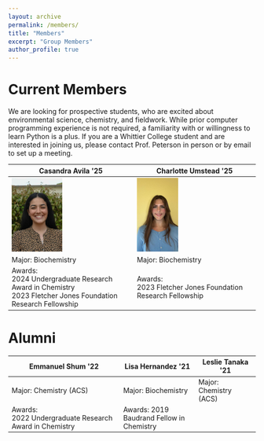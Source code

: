 ```yaml
---
layout: archive
permalink: /members/
title: "Members"
excerpt: "Group Members"
author_profile: true
---
```

# Current Members
We are looking for prospective students, who are excited about environmental science, chemistry, and fieldwork. While prior computer programming experience is not required, a familiarity with or willingness to learn Python is a plus. If you are a Whittier College student and are interested in joining us,  please contact Prof. Peterson in person or by email to set up a meeting.


| Casandra Avila '25  | Charlotte Umstead '25 |
| ------------- | ------------- |
| ![Picture of Cassy](/images/CasandaraAvila.jpg) | <img src="/images/CharlotteUmstead.jpg" height="150px"> |
| 	Major: Biochemistry | Major: Biochemistry |
|	Awards:<br> 2024 Undergraduate Research Award in Chemistry<br>2023 Fletcher Jones Foundation Research Fellowship  | Awards:<br> 2023 Fletcher Jones Foundation Research Fellowship |






# Alumni


| Emmanuel Shum '22  | Lisa Hernandez '21 | Leslie Tanaka '21 |
| ------------- | ------------- | ------------- |
| Major: Chemistry (ACS) | Major: Biochemistry | Major: Chemistry (ACS) |
| Awards:<br> 2022 Undergraduate Research Award in Chemistry | Awards: 2019<br> Baudrand Fellow in Chemistry | |

